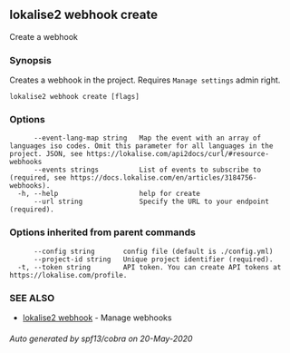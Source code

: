 ## lokalise2 webhook create

Create a webhook

### Synopsis

Creates a webhook in the project. Requires `Manage settings` admin right.

```
lokalise2 webhook create [flags]
```

### Options

```
      --event-lang-map string   Map the event with an array of languages iso codes. Omit this parameter for all languages in the project. JSON, see https://lokalise.com/api2docs/curl/#resource-webhooks
      --events strings          List of events to subscribe to (required, see https://docs.lokalise.com/en/articles/3184756-webhooks).
  -h, --help                    help for create
      --url string              Specify the URL to your endpoint (required).
```

### Options inherited from parent commands

```
      --config string       config file (default is ./config.yml)
      --project-id string   Unique project identifier (required).
  -t, --token string        API token. You can create API tokens at https://lokalise.com/profile.
```

### SEE ALSO

* [lokalise2 webhook](lokalise2_webhook.md)	 - Manage webhooks

###### Auto generated by spf13/cobra on 20-May-2020
